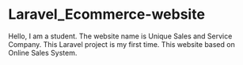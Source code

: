 # Laravel_Ecommerce-website
Hello, I am a student. The website name is Unique Sales and Service Company. This Laravel project is my first time. This website based on Online Sales System.
